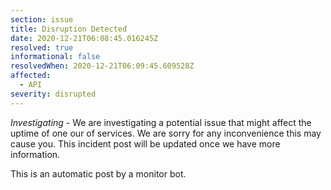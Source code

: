```yaml
---
section: issue
title: Disruption Detected
date: 2020-12-21T06:08:45.016245Z
resolved: true
informational: false
resolvedWhen: 2020-12-21T06:09:45.609528Z
affected:
  - API
severity: disrupted
---
```

*Investigating* - We are investigating a potential issue that might affect the uptime of one our of services. We are sorry for any inconvenience this may cause you. This incident post will be updated once we have more information.

This is an automatic post by a monitor bot.
        